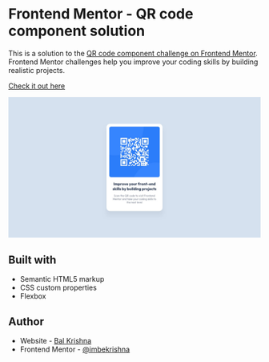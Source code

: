 # Frontend Mentor - QR code component solution

This is a solution to the [QR code component challenge on Frontend Mentor](https://www.frontendmentor.io/challenges/qr-code-component-iux_sIO_H). Frontend Mentor challenges help you improve your coding skills by building realistic projects.

[Check it out here]([https://imbekrishna.github.io](https://imbekrishna.github.io/fementor/01-qr-code-component/))

![Design preview for the QR code component coding challenge](./design/desktop-design.jpg)

## Built with

- Semantic HTML5 markup
- CSS custom properties
- Flexbox

## Author

- Website - [Bal Krishna](https://imbekrishna.github.io)
- Frontend Mentor - [@imbekrishna](https://www.frontendmentor.io/profile/imbekrishna)
